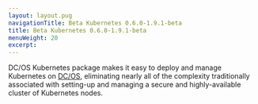 ```yaml
---
layout: layout.pug
navigationTitle: Beta Kubernetes 0.6.0-1.9.1-beta
title: Beta Kubernetes 0.6.0-1.9.1-beta
menuWeight: 20
excerpt:
---
```


<!-- This source repo for this topic is https://github.com/mesosphere/dcos-kubernetes -->


DC/OS Kubernetes package makes it easy to deploy and manage Kubernetes on [DC/OS](https://mesosphere.com/product/), eliminating nearly all of the complexity traditionally associated with setting-up and managing a secure and highly-available cluster of Kubernetes nodes.
